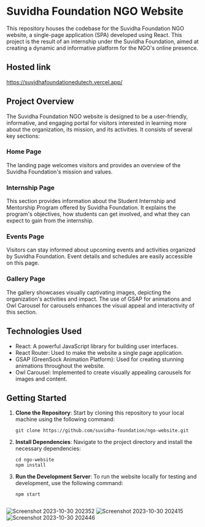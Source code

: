 # Suvidha Foundation NGO Website

This repository houses the codebase for the Suvidha Foundation NGO website, a single-page application (SPA) developed using React. This project is the result of an internship under the Suvidha Foundation, aimed at creating a dynamic and informative platform for the NGO's online presence.

## Hosted link
https://suvidhafoundationedutech.vercel.app/


## Project Overview

The Suvidha Foundation NGO website is designed to be a user-friendly, informative, and engaging portal for visitors interested in learning more about the organization, its mission, and its activities. It consists of several key sections:

### Home Page
The landing page welcomes visitors and provides an overview of the Suvidha Foundation's mission and values.

### Internship Page
This section provides information about the Student Internship and Mentorship Program offered by Suvidha Foundation. It explains the program's objectives, how students can get involved, and what they can expect to gain from the internship.

### Events Page
Visitors can stay informed about upcoming events and activities organized by Suvidha Foundation. Event details and schedules are easily accessible on this page.

### Gallery Page
The gallery showcases visually captivating images, depicting the organization's activities and impact. The use of GSAP for animations and Owl Carousel for carousels enhances the visual appeal and interactivity of this section.

## Technologies Used

- React: A powerful JavaScript library for building user interfaces.
- React Router: Used to make the website a single page application.
- GSAP (GreenSock Animation Platform): Used for creating stunning animations throughout the website.
- Owl Carousel: Implemented to create visually appealing carousels for images and content.

## Getting Started

1. **Clone the Repository**: Start by cloning this repository to your local machine using the following command:

   ```shell
   git clone https://github.com/suvidha-foundation/ngo-website.git

2. **Install Dependencies**: Navigate to the project directory and install the necessary dependencies:

    ```shell
    cd ngo-website
    npm install

3. **Run the Development Server**: To run the website locally for testing and development, use the following command:
    ```shell
    npm start


![Screenshot 2023-10-30 202352](https://github.com/Ayushh-patell/Suvidha-Foundation/assets/142811459/5bedc8aa-c68d-4c9a-80b0-7856872e4899)
![Screenshot 2023-10-30 202415](https://github.com/Ayushh-patell/Suvidha-Foundation/assets/142811459/4aa273dd-3493-43c2-a22d-5c526dc1d850)
![Screenshot 2023-10-30 202446](https://github.com/Ayushh-patell/Suvidha-Foundation/assets/142811459/5f6c6556-dab7-4c67-95fc-ad06d626c68d)

